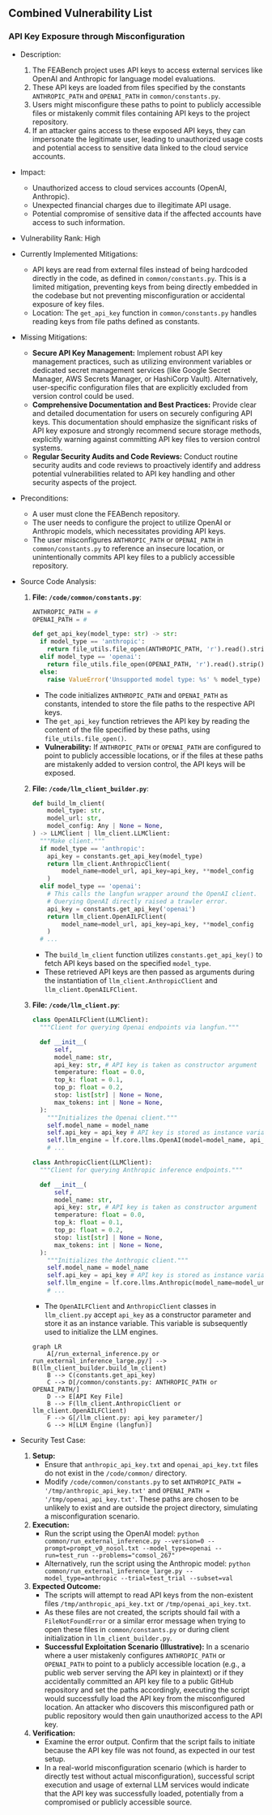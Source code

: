 ## Combined Vulnerability List

### API Key Exposure through Misconfiguration
- Description:
    1. The FEABench project uses API keys to access external services like OpenAI and Anthropic for language model evaluations.
    2. These API keys are loaded from files specified by the constants `ANTHROPIC_PATH` and `OPENAI_PATH` in `common/constants.py`.
    3. Users might misconfigure these paths to point to publicly accessible files or mistakenly commit files containing API keys to the project repository.
    4. If an attacker gains access to these exposed API keys, they can impersonate the legitimate user, leading to unauthorized usage costs and potential access to sensitive data linked to the cloud service accounts.
- Impact:
    - Unauthorized access to cloud services accounts (OpenAI, Anthropic).
    - Unexpected financial charges due to illegitimate API usage.
    - Potential compromise of sensitive data if the affected accounts have access to such information.
- Vulnerability Rank: High
- Currently Implemented Mitigations:
    - API keys are read from external files instead of being hardcoded directly in the code, as defined in `common/constants.py`. This is a limited mitigation, preventing keys from being directly embedded in the codebase but not preventing misconfiguration or accidental exposure of key files.
    - Location: The `get_api_key` function in `common/constants.py` handles reading keys from file paths defined as constants.
- Missing Mitigations:
    - **Secure API Key Management:** Implement robust API key management practices, such as utilizing environment variables or dedicated secret management services (like Google Secret Manager, AWS Secrets Manager, or HashiCorp Vault). Alternatively, user-specific configuration files that are explicitly excluded from version control could be used.
    - **Comprehensive Documentation and Best Practices:** Provide clear and detailed documentation for users on securely configuring API keys. This documentation should emphasize the significant risks of API key exposure and strongly recommend secure storage methods, explicitly warning against committing API key files to version control systems.
    - **Regular Security Audits and Code Reviews:** Conduct routine security audits and code reviews to proactively identify and address potential vulnerabilities related to API key handling and other security aspects of the project.
- Preconditions:
    - A user must clone the FEABench repository.
    - The user needs to configure the project to utilize OpenAI or Anthropic models, which necessitates providing API keys.
    - The user misconfigures `ANTHROPIC_PATH` or `OPENAI_PATH` in `common/constants.py` to reference an insecure location, or unintentionally commits API key files to a publicly accessible repository.
- Source Code Analysis:
    1. **File: `/code/common/constants.py`**:
        ```python
        ANTHROPIC_PATH = #
        OPENAI_PATH = #

        def get_api_key(model_type: str) -> str:
          if model_type == 'anthropic':
            return file_utils.file_open(ANTHROPIC_PATH, 'r').read().strip()
          elif model_type == 'openai':
            return file_utils.file_open(OPENAI_PATH, 'r').read().strip()
          else:
            raise ValueError('Unsupported model type: %s' % model_type)
        ```
        - The code initializes `ANTHROPIC_PATH` and `OPENAI_PATH` as constants, intended to store the file paths to the respective API keys.
        - The `get_api_key` function retrieves the API key by reading the content of the file specified by these paths, using `file_utils.file_open()`.
        - **Vulnerability:** If `ANTHROPIC_PATH` or `OPENAI_PATH` are configured to point to publicly accessible locations, or if the files at these paths are mistakenly added to version control, the API keys will be exposed.

    2. **File: `/code/llm_client_builder.py`**:
        ```python
        def build_lm_client(
            model_type: str,
            model_url: str,
            model_config: Any | None = None,
        ) -> LLMClient | llm_client.LLMClient:
          """Make client."""
          if model_type == 'anthropic':
            api_key = constants.get_api_key(model_type)
            return llm_client.AnthropicClient(
                model_name=model_url, api_key=api_key, **model_config
            )
          elif model_type == 'openai':
            # This calls the langfun wrapper around the OpenAI client.
            # Querying OpenAI directly raised a trawler error.
            api_key = constants.get_api_key('openai')
            return llm_client.OpenAILFClient(
                model_name=model_url, api_key=api_key, **model_config
            )
          # ...
        ```
        - The `build_lm_client` function utilizes `constants.get_api_key()` to fetch API keys based on the specified `model_type`.
        - These retrieved API keys are then passed as arguments during the instantiation of `llm_client.AnthropicClient` and `llm_client.OpenAILFClient`.

    3. **File: `/code/llm_client.py`**:
        ```python
        class OpenAILFClient(LLMClient):
          """Client for querying Openai endpoints via langfun."""

          def __init__(
              self,
              model_name: str,
              api_key: str, # API key is taken as constructor argument
              temperature: float = 0.0,
              top_k: float = 0.1,
              top_p: float = 0.2,
              stop: list[str] | None = None,
              max_tokens: int | None = None,
          ):
            """Initializes the Openai client."""
            self.model_name = model_name
            self.api_key = api_key # API key is stored as instance variable
            self.llm_engine = lf.core.llms.OpenAI(model=model_name, api_key=api_key)
            # ...

        class AnthropicClient(LLMClient):
          """Client for querying Anthropic inference endpoints."""

          def __init__(
              self,
              model_name: str,
              api_key: str, # API key is taken as constructor argument
              temperature: float = 0.0,
              top_k: float = 0.1,
              top_p: float = 0.2,
              stop: list[str] | None = None,
              max_tokens: int | None = None,
          ):
            """Initializes the Anthropic client."""
            self.model_name = model_name
            self.api_key = api_key # API key is stored as instance variable
            self.llm_engine = lf.core.llms.Anthropic(model_name=model_url, api_key=api_key)
            # ...
        ```
        - The `OpenAILFClient` and `AnthropicClient` classes in `llm_client.py` accept `api_key` as a constructor parameter and store it as an instance variable. This variable is subsequently used to initialize the LLM engines.

        ```mermaid
        graph LR
            A[/run_external_inference.py or run_external_inference_large.py/] --> B(llm_client_builder.build_lm_client)
            B --> C(constants.get_api_key)
            C --> D[/common/constants.py: ANTHROPIC_PATH or OPENAI_PATH/]
            D --> E[API Key File]
            B --> F(llm_client.AnthropicClient or llm_client.OpenAILFClient)
            F --> G[/llm_client.py: api_key parameter/]
            G --> H[LLM Engine (langfun)]
        ```

- Security Test Case:
    1. **Setup:**
        - Ensure that `anthropic_api_key.txt` and `openai_api_key.txt` files do not exist in the `/code/common/` directory.
        - Modify `/code/common/constants.py` to set `ANTHROPIC_PATH = '/tmp/anthropic_api_key.txt'` and `OPENAI_PATH = '/tmp/openai_api_key.txt'`. These paths are chosen to be unlikely to exist and are outside the project directory, simulating a misconfiguration scenario.
    2. **Execution:**
        - Run the script using the OpenAI model: `python common/run_external_inference.py --version=0 --prompt=prompt_v0_nosol.txt --model_type=openai --run=test_run --problems="comsol_267"`
        - Alternatively, run the script using the Anthropic model: `python common/run_external_inference_large.py --model_type=anthropic --trial=test_trial --subset=val`
    3. **Expected Outcome:**
        - The scripts will attempt to read API keys from the non-existent files `/tmp/anthropic_api_key.txt` or `/tmp/openai_api_key.txt`.
        - As these files are not created, the scripts should fail with a `FileNotFoundError` or a similar error message when trying to open these files in `common/constants.py` or during client initialization in `llm_client_builder.py`.
        - **Successful Exploitation Scenario (Illustrative):** In a scenario where a user mistakenly configures `ANTHROPIC_PATH` or `OPENAI_PATH` to point to a publicly accessible location (e.g., a public web server serving the API key in plaintext) or if they accidentally committed an API key file to a public GitHub repository and set the paths accordingly, executing the script would successfully load the API key from the misconfigured location. An attacker who discovers this misconfigured path or public repository would then gain unauthorized access to the API key.
    4. **Verification:**
        - Examine the error output. Confirm that the script fails to initiate because the API key file was not found, as expected in our test setup.
        - In a real-world misconfiguration scenario (which is harder to directly test without actual misconfiguration), successful script execution and usage of external LLM services would indicate that the API key was successfully loaded, potentially from a compromised or publicly accessible source.